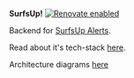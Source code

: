 
**SurfsUp!**
[![Renovate enabled](https://img.shields.io/badge/renovate-enabled-brightgreen.svg)](https://renovatebot.com/)

Backend for [SurfsUp Alerts](https://play.google.com/store/apps/details?id=com.passiondigital.surfsup.android).

Read about it's tech-stack [here](https://medium.com/@amanmanocha).

Architecture diagrams [here](https://htmlpreview.github.io/?https://github.com/manocha-aman/wind-alerts/blob/master/src/main/resources/architecture.html#SystemContext)
